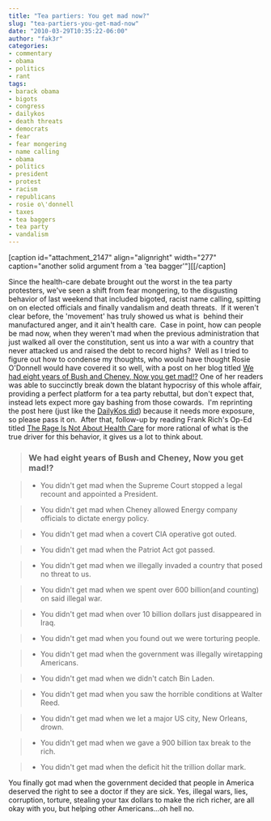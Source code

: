 ```yaml
---
title: "Tea partiers: You get mad now?"
slug: "tea-partiers-you-get-mad-now"
date: "2010-03-29T10:35:22-06:00"
author: "fak3r"
categories:
- commentary
- obama
- politics
- rant
tags:
- barack obama
- bigots
- congress
- dailykos
- death threats
- democrats
- fear
- fear mongering
- name calling
- obama
- politics
- president
- protest
- racism
- republicans
- rosie o\'donnell
- taxes
- tea baggers
- tea party
- vandalism
---
```


[caption id="attachment_2147" align="alignright" width="277" caption="another solid argument from a 'tea bagger'"][[/caption]

Since the health-care debate brought out the worst in the tea party protesters, we've seen a shift from fear mongering, to the disgusting behavior of last weekend that included bigoted, racist name calling, spitting on on elected officials and finally vandalism and death threats.  If it weren't clear before, the 'movement' has truly showed us what is  behind their manufactured anger, and it ain't health care.  Case in point, how can people be mad now, when they weren't mad when the previous administration that just walked all over the constitution, sent us into a war with a country that never attacked us and raised the debt to record highs?  Well as I tried to figure out how to condense my thoughts, who would have thought Rosie O'Donnell would have covered it so well, with a post on her blog titled [We had eight years of Bush and Cheney, Now you get mad!?](http://www.rosie.com/blog/2010/03/28/sent-to-me-today---pass-it-on/) One of her readers was able to succinctly break down the blatant hypocrisy of this whole affair, providing a perfect platform for a tea party rebuttal, but don't expect that, instead lets expect more gay bashing from those cowards.  I'm reprinting the post here (just like the [DailyKos did](http://www.dailykos.com/storyonly/2010/3/28/851912/-We-had-eight-years-of-Bush-and-Cheney,-Now-you-get-mad!)) because it needs more exposure, so please pass it on.  After that, follow-up by reading Frank Rich's Op-Ed titled [The Rage Is Not About Health Care](http://www.nytimes.com/2010/03/28/opinion/28rich.html) for more rational of what is the true driver for this behavior, it gives us a lot to think about.

<!-- more -->


> 

> 
> ### We had eight years of Bush and Cheney, Now you  get mad!?
> 
> 

> 
> 
	
>   * You didn't get mad when the Supreme Court stopped a legal recount and appointed a President.
> 


	
>   * You didn't get mad when Cheney allowed Energy company officials to dictate energy policy.
> 


	
>   * You didn't get mad when a covert CIA operative got outed.
> 


	
>   * You didn't get mad when the Patriot Act got passed.
> 


	
>   * You didn't get mad when we illegally invaded a country that posed no threat to us.
> 


	
>   * You didn't get mad when we spent over 600 billion(and counting) on said illegal war.
> 


	
>   * You didn't get mad when over 10 billion dollars just disappeared in  Iraq.
> 


	
>   * You didn't get mad when you found out we were torturing people.
> 


	
>   * You didn't get mad when the government was illegally wiretapping Americans.
> 


	
>   * You didn't get mad when we didn't catch Bin Laden.
> 


	
>   * You didn't get mad when you saw the horrible conditions at Walter Reed.
> 


	
>   * You didn't get mad when we let a major US city, New Orleans, drown.
> 


	
>   * You didn't get mad when we gave a 900 billion tax break to the rich.
> 


	
>   * You didn't get mad when the deficit hit the trillion dollar mark.
> 

You finally got mad when the government decided that people in America deserved the right to see a doctor if they are sick.  Yes, illegal wars, lies, corruption, torture, stealing your tax dollars to make the rich richer, are all okay with you, but helping other Americans...oh hell no.
